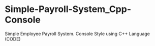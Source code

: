 # Simple-Payroll-System_Cpp-Console
Simple Employee Payroll System. Console Style using C++ Language (CODE)
